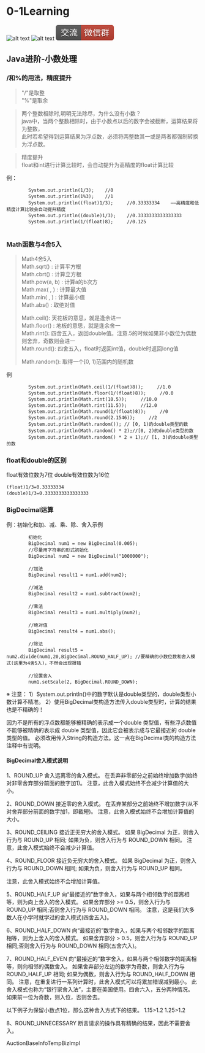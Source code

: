 # 0-1Learning

![alt text](../../static/common/svg/luoxiaosheng.svg "公众号")
![alt text](../../static/common/svg/luoxiaosheng_learning.svg "学习")
![alt text](../../static/common/svg/luoxiaosheng_wechat.svg "微信")


## Java进阶-小数处理

### /和%的用法，精度提升
> "/"是取整  
> "%"是取余

> 两个整数相除时,明明无法除尽，为什么没有小数？   
> java中，当两个整数相除时，由于小数点以后的数字会被截断，运算结果将为整数，  
> 此时若希望得到运算结果为浮点数，必须将两整数其一或是两者都强制转换为浮点数。  

> 精度提升  
> float和int进行计算比较时，会自动提升为高精度的float计算比较

例：
```
        System.out.println(1/3);    //0
        System.out.println(1%3);    //1
        System.out.println((float)1/3);     //0.33333334    ——高精度和低精度计算比较会自动提升精度
        System.out.println((double)1/3);    //0.3333333333333333
        System.out.println(1/(float)8);     //0.125


```

### Math函数与4舍5入
> Math4舍5入  
> Math.sqrt() : 计算平方根  
> Math.cbrt() : 计算立方根  
> Math.pow(a, b) : 计算a的b次方  
> Math.max( , ) : 计算最大值  
> Math.min( , ) : 计算最小值  
> Math.abs() : 取绝对值  
>  
> Math.ceil(): 天花板的意思，就是逢余进一  
> Math.floor() : 地板的意思，就是逢余舍一  
> Math.rint(): 四舍五入，返回double值。注意.5的时候如果非小数位为偶数则舍弃，奇数则会进一  
> Math.round(): 四舍五入，float时返回int值，double时返回long值  
>  
> Math.random(): 取得一个[0, 1)范围内的随机数

例
```
        System.out.println(Math.ceil(1/(float)8));     //1.0
        System.out.println(Math.floor(1/(float)8));     //0.0
        System.out.println(Math.rint(10.5));     //10.0
        System.out.println(Math.rint(11.5));     //12.0
        System.out.println(Math.round(1/(float)8));     //0
        System.out.println(Math.round(2.1546));     //2
        System.out.println(Math.random()); // [0, 1)的double类型的数
        System.out.println(Math.random() * 2);//[0, 2)的double类型的数
        System.out.println(Math.random() * 2 + 1);// [1, 3)的double类型的数
```


### float和double的区别

float有效位数为7位
double有效位数为16位
```
(float)1/3=0.33333334
(double)1/3=0.3333333333333333
```

### BigDecimal运算
例：初始化和加、减、乘、除、舍入示例
```
        初始化
        BigDecimal num1 = new BigDecimal(0.005);
        //尽量用字符串的形式初始化
        BigDecimal num2 = new BigDecimal("1000000");

        //加法
        BigDecimal result1 = num1.add(num2);
 
        //减法
        BigDecimal result2 = num1.subtract(num2);
 
        //乘法
        BigDecimal result3 = num1.multiply(num2);
 
        //绝对值
        BigDecimal result4 = num1.abs();
 
        //除法
        BigDecimal result5 = num2.divide(num1,20,BigDecimal.ROUND_HALF_UP); //要精确的小数位数和舍入模式(这里为4舍5入)，不然会出现报错         
        
        //设置舍入
        num1.setScale(2, BigDecimal.ROUND_DOWN);
```
※ 注意：
1）System.out.println()中的数字默认是double类型的，double类型小数计算不精准。
2）使用BigDecimal类构造方法传入double类型时，计算的结果也是不精确的！

因为不是所有的浮点数都能够被精确的表示成一个double 类型值，有些浮点数值不能够被精确的表示成 double 类型值，因此它会被表示成与它最接近的 double 类型的值。
必须改用传入String的构造方法。这一点在BigDecimal类的构造方法注释中有说明。


#### BigDecimal舍入模式说明
1、ROUND_UP
舍入远离零的舍入模式。
在丢弃非零部分之前始终增加数字(始终对非零舍弃部分前面的数字加1)。
注意，此舍入模式始终不会减少计算值的大小。

2、ROUND_DOWN
接近零的舍入模式。
在丢弃某部分之前始终不增加数字(从不对舍弃部分前面的数字加1，即截短)。
注意，此舍入模式始终不会增加计算值的大小。

3、ROUND_CEILING
接近正无穷大的舍入模式。
如果 BigDecimal 为正，则舍入行为与 ROUND_UP 相同;
如果为负，则舍入行为与 ROUND_DOWN 相同。
注意，此舍入模式始终不会减少计算值。

4、ROUND_FLOOR
接近负无穷大的舍入模式。
如果 BigDecimal 为正，则舍入行为与 ROUND_DOWN 相同;
如果为负，则舍入行为与 ROUND_UP 相同。

注意，此舍入模式始终不会增加计算值。

5、ROUND_HALF_UP
向“最接近的”数字舍入，如果与两个相邻数字的距离相等，则为向上舍入的舍入模式。
如果舍弃部分 >= 0.5，则舍入行为与 ROUND_UP 相同;否则舍入行为与 ROUND_DOWN 相同。
注意，这是我们大多数人在小学时就学过的舍入模式(四舍五入)。

6、ROUND_HALF_DOWN
向“最接近的”数字舍入，如果与两个相邻数字的距离相等，则为上舍入的舍入模式。
如果舍弃部分 > 0.5，则舍入行为与 ROUND_UP 相同;否则舍入行为与 ROUND_DOWN 相同(五舍六入)。

7、ROUND_HALF_EVEN
向“最接近的”数字舍入，如果与两个相邻数字的距离相等，则向相邻的偶数舍入。
如果舍弃部分左边的数字为奇数，则舍入行为与 ROUND_HALF_UP 相同;
如果为偶数，则舍入行为与 ROUND_HALF_DOWN 相同。
注意，在重复进行一系列计算时，此舍入模式可以将累加错误减到最小。
此舍入模式也称为“银行家舍入法”，主要在美国使用。四舍六入，五分两种情况。
如果前一位为奇数，则入位，否则舍去。

以下例子为保留小数点1位，那么这种舍入方式下的结果。
1.15>1.2 1.25>1.2

8、ROUND_UNNECESSARY
断言请求的操作具有精确的结果，因此不需要舍入。


AuctionBaseInfoTempBizImpl


        

    
    
    
    
    
    